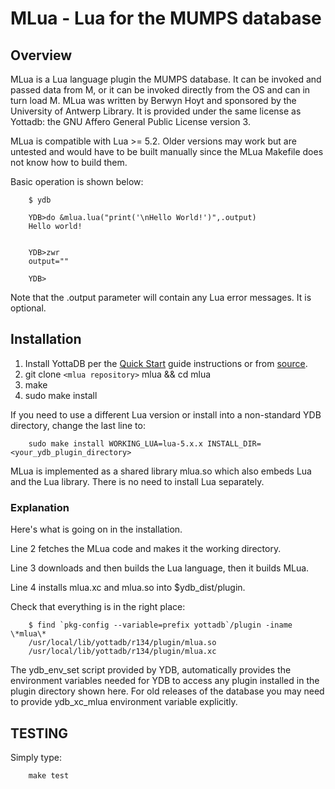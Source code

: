 # MLua - Lua for the MUMPS database

## Overview

MLua is a Lua language plugin the MUMPS database. It can be invoked and passed data from M, or it can be invoked directly from the OS and can in turn load M. MLua was written by Berwyn Hoyt and sponsored by the University of Antwerp Library. It is provided under the same license as Yottadb: the GNU Affero General Public License version 3.

MLua is compatible with Lua >= 5.2. Older versions may work but are untested and would have to be built manually since the MLua Makefile does not know how to build them.

Basic operation is shown below:

```shell
    $ ydb

    YDB>do &mlua.lua("print('\nHello World!')",.output)
    Hello world!


    YDB>zwr
    output=""

    YDB>
```

Note that the .output parameter will contain any Lua error messages. It is optional.


## Installation

1. Install YottaDB per the
   [Quick Start](https://docs.yottadb.com/MultiLangProgGuide/MultiLangProgGuide.html#quick-start)
   guide instructions or from [source](https://gitlab.com/YottaDB/DB/YDB).
1. git clone `<mlua repository>` mlua && cd mlua
1. make
1. sudo make install

If you need to use a different Lua version or install into a non-standard YDB directory, change the last line to:
```shell
    sudo make install WORKING_LUA=lua-5.x.x INSTALL_DIR=<your_ydb_plugin_directory>
```

MLua is implemented as a shared library mlua.so which also embeds Lua and the Lua library. There is no need to install Lua separately.


### Explanation

Here's what is going on in the installation.

Line 2 fetches the MLua code and makes it the working directory.

Line 3 downloads and then builds the Lua language, then it builds MLua.

Line 4 installs mlua.xc and mlua.so into $ydb_dist/plugin.

Check that everything is in the right place:
```shell
    $ find `pkg-config --variable=prefix yottadb`/plugin -iname \*mlua\*
    /usr/local/lib/yottadb/r134/plugin/mlua.so
    /usr/local/lib/yottadb/r134/plugin/mlua.xc
```

The ydb_env_set script provided by YDB, automatically provides the environment
variables needed for YDB to access any plugin installed in the plugin directory shown here.
For old releases of the database you may need to provide
ydb_xc_mlua environment variable explicitly.

## TESTING

Simply type:
```shell
    make test
```
